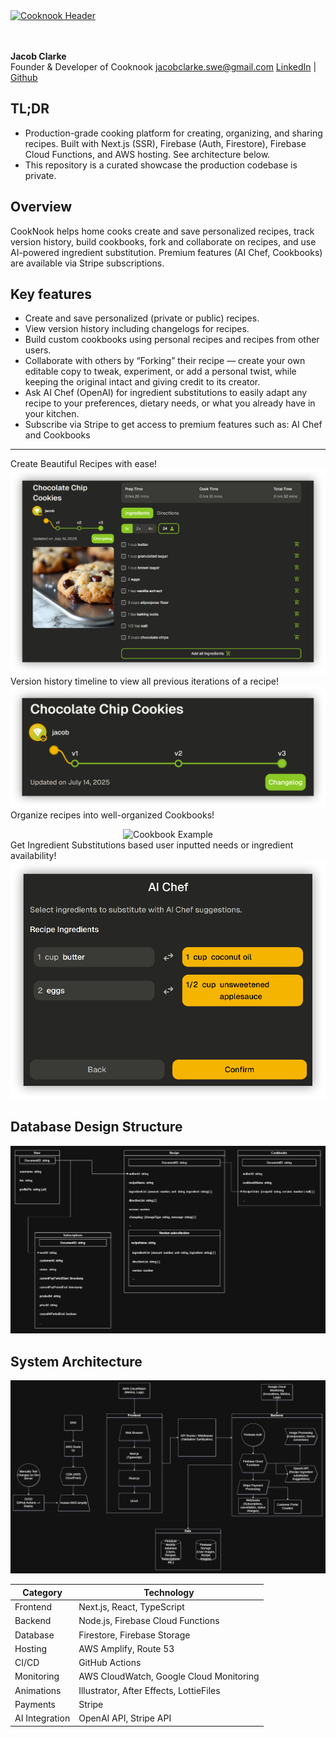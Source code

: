 
<div>
  <a href='https://mycooknook.com/'>
    <img src ='https://mycooknook.com/CooknookEmailHeader.png' width='300' alt='Cooknook Header'> </img>
  </a>
</div>
<br></br>

**Jacob Clarke**  
Founder & Developer of Cooknook
jacobclarke.swe@gmail.com
[LinkedIn](https://www.linkedin.com/in/jacob-clarke-developer/) | [Github](https://www.github.com/jacobclarke4/)

## TL;DR
- Production-grade cooking platform for creating, organizing, and sharing recipes. Built with Next.js (SSR), Firebase (Auth, Firestore), Firebase Cloud Functions, and AWS hosting. See architecture below.
- This repository is a curated showcase the production codebase is private.

## Overview
CookNook helps home cooks create and save personalized recipes, track version history, build cookbooks, fork and collaborate on recipes, and use AI-powered ingredient substitution. Premium features (AI Chef, Cookbooks) are available via Stripe subscriptions.

## Key features
- Create and save personalized (private or public) recipes.
- View version history including changelogs for recipes.
- Build custom cookbooks using personal recipes and recipes from other users.
- Collaborate with others by “Forking” their recipe — create your own editable copy to tweak, experiment, or add a personal twist, while keeping the original intact and giving credit to its creator.
- Ask AI Chef (OpenAI) for ingredient substitutions to easily adapt any recipe to your preferences, dietary needs, or what you already have in your kitchen.
- Subscribe via Stripe to get access to premium features such as: AI Chef and Cookbooks

---
Create Beautiful Recipes with ease!
<img src='/example-images/RecipeExample.png' alt='Recipe Example'></img>
Version history timeline to view all previous iterations of a recipe!
<img src='/example-images/VersionHistoryExample.png' alt='Version History Example'></img>
Organize recipes into well-organized Cookbooks!
<div align='center'>
  <img src='/example-images/CookbookExample.gif' alt='Cookbook Example'></img>
</div>
Get Ingredient Substitutions based user inputted needs or ingredient availability!
<img src='/example-images/IngredientSubstitutionExample.png' alt='Ingredient Substitution Example'></img>

## Database Design Structure
<img src='/database-structure/database-structure.png' alt='Database Structure'></img>


## System Architecture
<img src='/system-design/system-design.png' alt='System Design'></img>

| Category | Technology |
|-----------|-------------|
| Frontend | Next.js, React, TypeScript |
| Backend | Node.js, Firebase Cloud Functions |
| Database | Firestore, Firebase Storage |
| Hosting | AWS Amplify, Route 53 |
| CI/CD | GitHub Actions |
| Monitoring | AWS CloudWatch, Google Cloud Monitoring |
| Animations | Illustrator, After Effects, LottieFiles |
| Payments | Stripe |
| AI Integration | OpenAI API, Stripe API |
